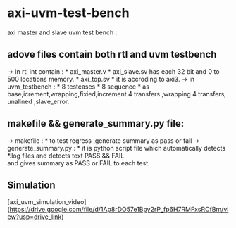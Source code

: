 # axi-uvm-test-bench
axi master and slave uvm test bench  :
## adove files contain both rtl and uvm testbench
-> in rtl int contain :
    * axi_master.v
    * axi_slave.sv
         has  each   32 bit and 0 to 500 locations  memory.
    * axi_top.sv
    * it is accroding to axi3.
-> in uvm_testbench :
    * 8 testcases
    * 8 sequence
      * as  base,icrement,wrapping,fixied,increment 4 transfers ,wrapping 4 transfers, unalined ,slave_error.
## makefile && generate_summary.py file:
   -> makefile :
      * to test regress ,generate summary as pass or fail
   -> generate_summary.py :
       * it is python script file which automatically detects *.log files and detects text PASS && FAIL  
       and gives summary as PASS or FAIL to each test.
## Simulation
  [axi_uvm_simulation_video] (https://drive.google.com/file/d/1Ap8rDO57e1Bpy2rP_fp6H7RMFxsRCfBm/view?usp=drive_link)
